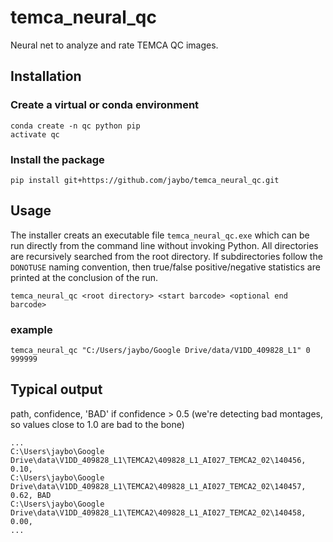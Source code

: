 # temca_neural_qc

Neural net to analyze and rate TEMCA QC images.


## Installation

### Create a virtual or conda environment

    conda create -n qc python pip
    activate qc

### Install the package

    pip install git+https://github.com/jaybo/temca_neural_qc.git

## Usage

The installer creats an executable file `temca_neural_qc.exe` which can be run directly from the command line without invoking Python.  All directories are recursively searched from the root directory.  If subdirectories follow the `DONOTUSE` naming convention, then true/false positive/negative statistics are printed at the conclusion of the run.

    temca_neural_qc <root directory> <start barcode> <optional end barcode>

### example

    temca_neural_qc "C:/Users/jaybo/Google Drive/data/V1DD_409828_L1" 0 999999

## Typical output

path, confidence, 'BAD' if confidence > 0.5
(we're detecting bad montages, so values close to 1.0 are bad to the bone)

    ...
    C:\Users\jaybo\Google Drive\data\V1DD_409828_L1\TEMCA2\409828_L1_AI027_TEMCA2_02\140456, 0.10,
    C:\Users\jaybo\Google Drive\data\V1DD_409828_L1\TEMCA2\409828_L1_AI027_TEMCA2_02\140457, 0.62, BAD
    C:\Users\jaybo\Google Drive\data\V1DD_409828_L1\TEMCA2\409828_L1_AI027_TEMCA2_02\140458, 0.00,
    ...
